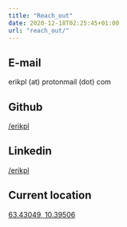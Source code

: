 ```yaml
---
title: "Reach_out"
date: 2020-12-18T02:25:45+01:00
url: "reach_out/"
---
```


## E-mail
erikpl (at) protonmail (dot) com

## Github
[/erikpl](https://github.com/erikpl)

## Linkedin
[/erikpl](https://www.linkedin.com/in/erikpl/)

## Current location
[63.43049, 10.39506](https://osm.org/go/0W4juP?relation=10143487)
